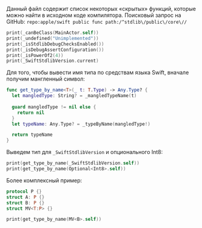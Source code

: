 Данный файл содержит список некоторых «скрытых» функций, которые можно найти в исходном коде компилятора.
Поисковый запрос на GitHub: `repo:apple/swift public func path:/^stdlib\/public\/core\//`

```swift
print(_canBeClass(MainActor.self))
print(_undefined("Unimplemented"))
print(_isStdlibDebugChecksEnabled())
print(_isDebugAssertConfiguration())
print(_isPowerOf2(4))
print(_SwiftStdlibVersion.current)
```

Для того, чтобы вывести имя типа по средствам языка Swift, вначале получим мангленный символ:

```swift
func get_type_by_name<T>(_ t: T.Type) -> Any.Type? {
  let mangledType: String? = _mangledTypeName(t)
  
  guard mangledType != nil else {
    return nil
  }
  let typeName: Any.Type? = _typeByName(mangledType!)

  return typeName
}
```

Выведем тип для `_SwiftStdlibVersion` и опционального Int8:

```swift
print(get_type_by_name(_SwiftStdlibVersion.self))
print(get_type_by_name(Optional<Int8>.self))
```

Более комплексный пример:

```swift
protocol P {}
struct A: P {}
struct B: P {}
struct MV<T:P> {}

print(get_type_by_name(MV<B>.self))
```
